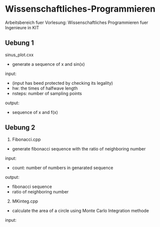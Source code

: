 # Wissenschaftliches-Programmieren
Arbeitsbereich fuer Vorlesung: Wissenschaftliches Programmieren fuer Ingenieure in KIT

## Uebung 1
sinus_plot.cxx
* generate a sequence of x and sin(x)

input: 
* (input has beed protected by checking its legality)
* hw: the times of halfwave length
* nsteps: number of sampling points

output:
* sequence of x and f(x)

## Uebung 2
1. Fibonacci.cpp
* generate fibonacci sequence with the ratio of neighboring number

 input:
 * count: number of numbers in genarated sequence

 output:
 * fibonacci sequence
 * ratio of neighboring number
2. MKinteg.cpp
* calculate the area of a circle using Monte Carlo Integration methode

 input:
  
